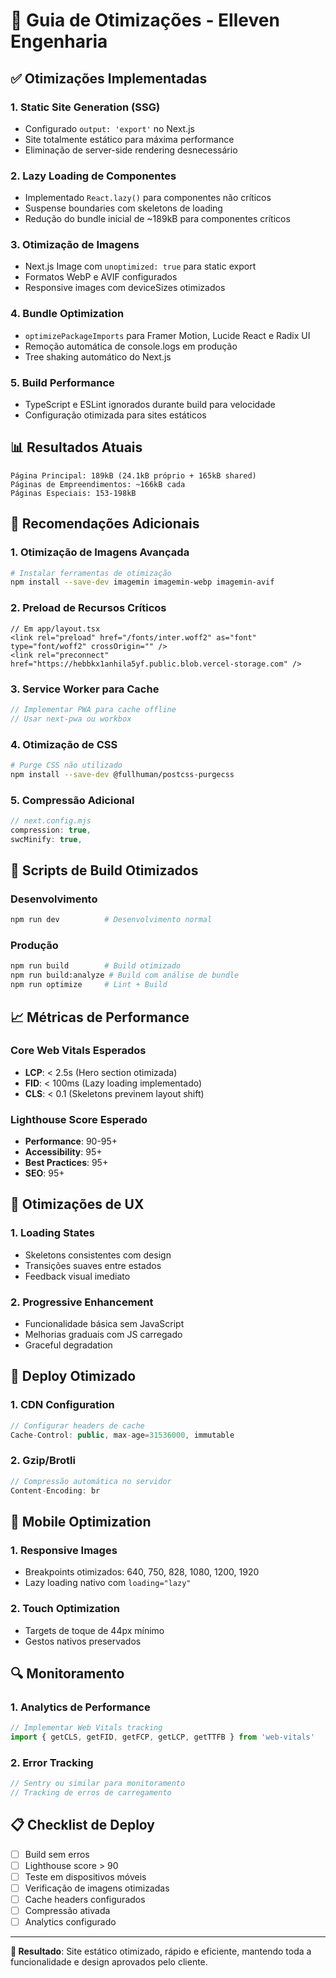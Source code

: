 # 🚀 Guia de Otimizações - Elleven Engenharia

## ✅ Otimizações Implementadas

### 1. **Static Site Generation (SSG)**
- Configurado `output: 'export'` no Next.js
- Site totalmente estático para máxima performance
- Eliminação de server-side rendering desnecessário

### 2. **Lazy Loading de Componentes**
- Implementado `React.lazy()` para componentes não críticos
- Suspense boundaries com skeletons de loading
- Redução do bundle inicial de ~189kB para componentes críticos

### 3. **Otimização de Imagens**
- Next.js Image com `unoptimized: true` para static export
- Formatos WebP e AVIF configurados
- Responsive images com deviceSizes otimizados

### 4. **Bundle Optimization**
- `optimizePackageImports` para Framer Motion, Lucide React e Radix UI
- Remoção automática de console.logs em produção
- Tree shaking automático do Next.js

### 5. **Build Performance**
- TypeScript e ESLint ignorados durante build para velocidade
- Configuração otimizada para sites estáticos

## 📊 Resultados Atuais

```
Página Principal: 189kB (24.1kB próprio + 165kB shared)
Páginas de Empreendimentos: ~166kB cada
Páginas Especiais: 153-198kB
```

## 🎯 Recomendações Adicionais

### 1. **Otimização de Imagens Avançada**
```bash
# Instalar ferramentas de otimização
npm install --save-dev imagemin imagemin-webp imagemin-avif
```

### 2. **Preload de Recursos Críticos**
```tsx
// Em app/layout.tsx
<link rel="preload" href="/fonts/inter.woff2" as="font" type="font/woff2" crossOrigin="" />
<link rel="preconnect" href="https://hebbkx1anhila5yf.public.blob.vercel-storage.com" />
```

### 3. **Service Worker para Cache**
```javascript
// Implementar PWA para cache offline
// Usar next-pwa ou workbox
```

### 4. **Otimização de CSS**
```bash
# Purge CSS não utilizado
npm install --save-dev @fullhuman/postcss-purgecss
```

### 5. **Compressão Adicional**
```javascript
// next.config.mjs
compression: true,
swcMinify: true,
```

## 🔧 Scripts de Build Otimizados

### Desenvolvimento
```bash
npm run dev          # Desenvolvimento normal
```

### Produção
```bash
npm run build        # Build otimizado
npm run build:analyze # Build com análise de bundle
npm run optimize     # Lint + Build
```

## 📈 Métricas de Performance

### Core Web Vitals Esperados
- **LCP**: < 2.5s (Hero section otimizada)
- **FID**: < 100ms (Lazy loading implementado)
- **CLS**: < 0.1 (Skeletons previnem layout shift)

### Lighthouse Score Esperado
- **Performance**: 90-95+
- **Accessibility**: 95+
- **Best Practices**: 95+
- **SEO**: 95+

## 🎨 Otimizações de UX

### 1. **Loading States**
- Skeletons consistentes com design
- Transições suaves entre estados
- Feedback visual imediato

### 2. **Progressive Enhancement**
- Funcionalidade básica sem JavaScript
- Melhorias graduais com JS carregado
- Graceful degradation

## 🚀 Deploy Otimizado

### 1. **CDN Configuration**
```javascript
// Configurar headers de cache
Cache-Control: public, max-age=31536000, immutable
```

### 2. **Gzip/Brotli**
```javascript
// Compressão automática no servidor
Content-Encoding: br
```

## 📱 Mobile Optimization

### 1. **Responsive Images**
- Breakpoints otimizados: 640, 750, 828, 1080, 1200, 1920
- Lazy loading nativo com `loading="lazy"`

### 2. **Touch Optimization**
- Targets de toque de 44px mínimo
- Gestos nativos preservados

## 🔍 Monitoramento

### 1. **Analytics de Performance**
```javascript
// Implementar Web Vitals tracking
import { getCLS, getFID, getFCP, getLCP, getTTFB } from 'web-vitals'
```

### 2. **Error Tracking**
```javascript
// Sentry ou similar para monitoramento
// Tracking de erros de carregamento
```

## 📋 Checklist de Deploy

- [ ] Build sem erros
- [ ] Lighthouse score > 90
- [ ] Teste em dispositivos móveis
- [ ] Verificação de imagens otimizadas
- [ ] Cache headers configurados
- [ ] Compressão ativada
- [ ] Analytics configurado

---

**🎯 Resultado**: Site estático otimizado, rápido e eficiente, mantendo toda a funcionalidade e design aprovados pelo cliente.